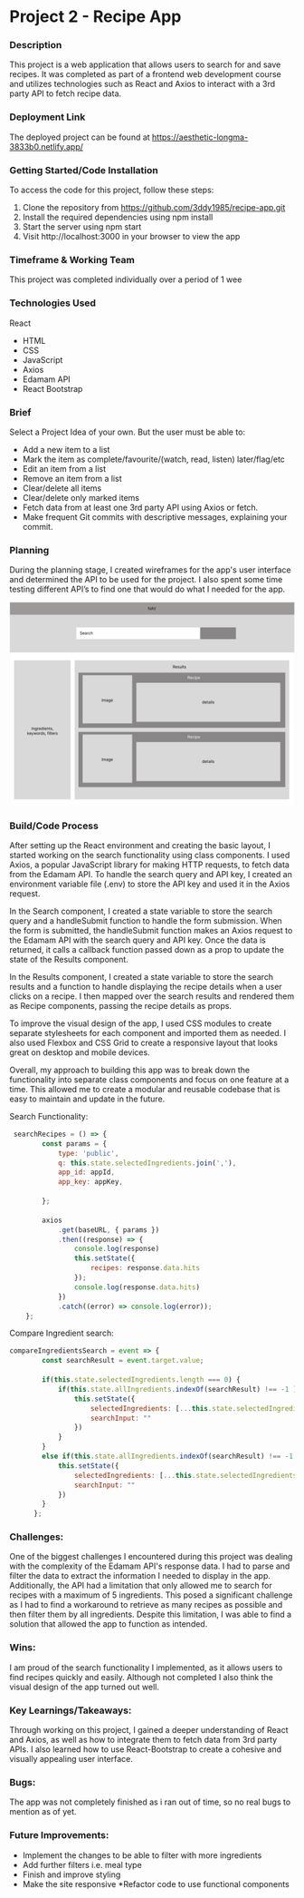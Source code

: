 # Project 2 - Recipe App

### Description
This project is a web application that allows users to search for and save recipes. It was completed as part of a frontend web development course and utilizes technologies such as React and Axios to interact with a 3rd party API to fetch recipe data.  
  
### Deployment Link
The deployed project can be found at https://aesthetic-longma-3833b0.netlify.app/  
   
### Getting Started/Code Installation
To access the code for this project, follow these steps:
1. Clone the repository from https://github.com/3ddy1985/recipe-app.git
2. Install the required dependencies using npm install
3. Start the server using npm start
4. Visit http://localhost:3000 in your browser to view the app 
 
   
   
### Timeframe & Working Team
This project was completed individually over a period of 1 wee  
  
  
### Technologies Used
React
* HTML
* CSS
* JavaScript
* Axios
* Edamam API
* React Bootstrap  
     
### Brief
Select a Project Idea of your own. But the user must be able to:
* Add a new item to a list
* Mark the item as complete/favourite/(watch, read, listen) later/flag/etc
* Edit an item from a list
* Remove an item from a list
* Clear/delete all items
* Clear/delete only marked items
* Fetch data from at least one 3rd party API using Axios or fetch.
* Make frequent Git commits with descriptive messages, explaining your commit.

### Planning
During the planning stage, I created wireframes for the app's user interface and determined the API to be used for the project. I also spent some  time testing different API’s to find one that would do what I needed for the app.

![alt text](https://github.com/3ddy1985/recipe-app/blob/main/MVP%20WireFrame%20.png?raw=true)

### Build/Code Process
After setting up the React environment and creating the basic layout, I started working on the search functionality using class components. I used Axios, a popular JavaScript library for making HTTP requests, to fetch data from the Edamam API. To handle the search query and API key, I created an environment variable file (.env) to store the API key and used it in the Axios request.

In the Search component, I created a state variable to store the search query and a handleSubmit function to handle the form submission. When the form is submitted, the handleSubmit function makes an Axios request to the Edamam API with the search query and API key. Once the data is returned, it calls a callback function passed down as a prop to update the state of the Results component.

In the Results component, I created a state variable to store the search results and a function to handle displaying the recipe details when a user clicks on a recipe. I then mapped over the search results and rendered them as Recipe components, passing the recipe details as props.

To improve the visual design of the app, I used CSS modules to create separate stylesheets for each component and imported them as needed. I also used Flexbox and CSS Grid to create a responsive layout that looks great on desktop and mobile devices.

Overall, my approach to building this app was to break down the functionality into separate class components and focus on one feature at a time. This allowed me to create a modular and reusable codebase that is easy to maintain and update in the future.

Search Functionality:
```js
 searchRecipes = () => {
        const params = {
            type: 'public',
            q: this.state.selectedIngredients.join(','),
            app_id: appId,
            app_key: appKey,
            
        };

        axios
            .get(baseURL, { params })
            .then((response) => {
                console.log(response)
                this.setState({
                    recipes: response.data.hits
                });
                console.log(response.data.hits)
            })
            .catch((error) => console.log(error));
    };
```

Compare Ingredient search:
```js
compareIngredientsSearch = event => {
        const searchResult = event.target.value;
    
        if(this.state.selectedIngredients.length === 0) {
            if(this.state.allIngredients.indexOf(searchResult) !== -1 ) {
                this.setState({
                    selectedIngredients: [...this.state.selectedIngredients, searchResult],
                    searchInput: ""
                })
            }
        }
        else if(this.state.allIngredients.indexOf(searchResult) !== -1 && !this.state.selectedIngredients.includes(searchResult)) {
            this.setState({
                selectedIngredients: [...this.state.selectedIngredients, searchResult],
                searchInput: ""
            })
        }
      };
```
 
### Challenges:
One of the biggest challenges I encountered during this project was dealing with the complexity of the Edamam API's response data. I had to parse and filter the data to extract the information I needed to display in the app. Additionally, the API had a limitation that only allowed me to search for recipes with a maximum of 5 ingredients. This posed a significant challenge as I had to find a workaround to retrieve as many recipes as possible and then filter them by all ingredients. Despite this limitation, I was able to find a solution that allowed the app to function as intended.


### Wins:
I am proud of the search functionality I implemented, as it allows users to find recipes quickly and easily. Although not completed I also think the visual design of the app turned out well.

### Key Learnings/Takeaways:
Through working on this project, I gained a deeper understanding of React and Axios, as well as how to integrate them to fetch data from 3rd party APIs. I also learned how to use React-Bootstrap to create a cohesive and visually appealing user interface.


### Bugs:
The app was not completely finished as i ran out of time, so no real bugs to mention as of yet. 


### Future Improvements:
* Implement the changes to be able to filter with more ingredients
* Add further filters i.e. meal type
* Finish and improve styling
* Make the site responsive
*Refactor code to use functional components 
 

